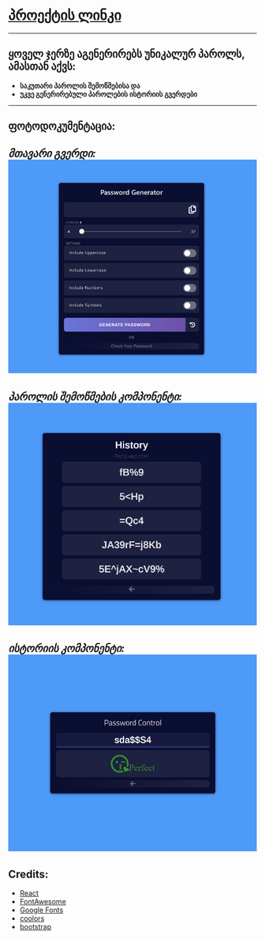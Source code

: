 # [პროექტის ლინკი](https://gicharkviani.github.io/PassGenReactWebApp/)
----
## ყოველ ჯერზე აგენერირებს უნიკალურ პაროლს, ამასთან აქვს:
 - **საკუთარი პაროლის შემოწმებისა და**
 - **უკვე გენერირებული პაროლების ისტორიის გვერდები**
----
## ფოტოდოკუმენტაცია:
*მთავარი გვერდი:*
![მთავარი გვერდი](./rpics/main.png)
----
*პაროლის შემოწმების კომპონენტი:*
![პაროლის შემოწმების კომპონენტი](./rpics/pass.png)
----
*ისტორიის კომპონენტი:*
![ისტორიის კომპონენტი](./rpics/history.png)
----
## Credits:
- [React](https://reactjs.org/)
- [FontAwesome](https://fontawesome.com/)
- [Google Fonts](https://fonts.google.com/)
- [coolors](https://coolors.co/)
- [bootstrap](https://getbootstrap.com/)
